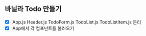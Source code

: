 ## 바닐라 Todo 만들기

- [x] App.js Header.js TodoForm.js TodoList.js TodoListItem.js 분리
- [x] App에서 각 컴포넌트들 불러오기
